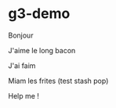 # g3-demo

Bonjour

 
 J'aime le long bacon

J'ai faim

Miam les frites (test stash pop)

Help me !
